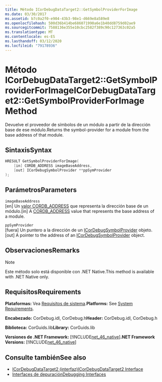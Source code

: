 ```yaml
---
title: Método ICorDebugDataTarget2::GetSymbolProviderForImage
ms.date: 03/30/2017
ms.assetid: b7c0a2f0-e904-43b3-98e1-d669e8a589e8
ms.openlocfilehash: 500d36b414be686071990a6e1b40dd8759d02ae9
ms.sourcegitcommit: 7588136e355e10cbc2582f389c90c127363c02a5
ms.translationtype: MT
ms.contentlocale: es-ES
ms.lasthandoff: 03/12/2020
ms.locfileid: "79178936"
---
```

# <a name="icordebugdatatarget2getsymbolproviderforimage-method"></a><span data-ttu-id="33bfc-102">Método ICorDebugDataTarget2::GetSymbolProviderForImage</span><span class="sxs-lookup"><span data-stu-id="33bfc-102">ICorDebugDataTarget2::GetSymbolProviderForImage Method</span></span>
<span data-ttu-id="33bfc-103">Devuelve el proveedor de símbolos de un módulo a partir de la dirección base de ese módulo.</span><span class="sxs-lookup"><span data-stu-id="33bfc-103">Returns the symbol-provider for a module from the base address of that module.</span></span>  
  
## <a name="syntax"></a><span data-ttu-id="33bfc-104">Sintaxis</span><span class="sxs-lookup"><span data-stu-id="33bfc-104">Syntax</span></span>  
  
```cpp  
HRESULT GetSymbolProviderForImage(  
    [in] CORDB_ADDRESS imageBaseAddress,
    [out] ICorDebugSymbolProvider **ppSymProvider  
);  
```  
  
## <a name="parameters"></a><span data-ttu-id="33bfc-105">Parámetros</span><span class="sxs-lookup"><span data-stu-id="33bfc-105">Parameters</span></span>  
 `imageBaseAddress`  
 <span data-ttu-id="33bfc-106">[en] Un [valor CORDB_ADDRESS](../../../../docs/framework/unmanaged-api/common-data-types-unmanaged-api-reference.md) que representa la dirección base de un módulo.</span><span class="sxs-lookup"><span data-stu-id="33bfc-106">[in] A [CORDB_ADDRESS](../../../../docs/framework/unmanaged-api/common-data-types-unmanaged-api-reference.md) value that represents the base address of a module.</span></span>  
  
 `ppSymProvider`  
 <span data-ttu-id="33bfc-107">[fuera] Un puntero a la dirección de un [ICorDebugSymbolProvider](icordebugsymbolprovider-interface.md) objeto.</span><span class="sxs-lookup"><span data-stu-id="33bfc-107">[out] A pointer to the address of an [ICorDebugSymbolProvider](icordebugsymbolprovider-interface.md) object.</span></span>  
  
## <a name="remarks"></a><span data-ttu-id="33bfc-108">Observaciones</span><span class="sxs-lookup"><span data-stu-id="33bfc-108">Remarks</span></span>  
  
> [!NOTE]
> <span data-ttu-id="33bfc-109">Este método solo está disponible con .NET Native.</span><span class="sxs-lookup"><span data-stu-id="33bfc-109">This method is available with .NET Native only.</span></span>  
  
## <a name="requirements"></a><span data-ttu-id="33bfc-110">Requisitos</span><span class="sxs-lookup"><span data-stu-id="33bfc-110">Requirements</span></span>  
 <span data-ttu-id="33bfc-111">**Plataformas:** Vea [Requisitos de sistema](../../../../docs/framework/get-started/system-requirements.md).</span><span class="sxs-lookup"><span data-stu-id="33bfc-111">**Platforms:** See [System Requirements](../../../../docs/framework/get-started/system-requirements.md).</span></span>  
  
 <span data-ttu-id="33bfc-112">**Encabezado:** CorDebug.idl, CorDebug.h</span><span class="sxs-lookup"><span data-stu-id="33bfc-112">**Header:** CorDebug.idl, CorDebug.h</span></span>  
  
 <span data-ttu-id="33bfc-113">**Biblioteca:** CorGuids.lib</span><span class="sxs-lookup"><span data-stu-id="33bfc-113">**Library:** CorGuids.lib</span></span>  
  
 <span data-ttu-id="33bfc-114">**Versiones de .NET Framework:** [!INCLUDE[net_46_native](../../../../includes/net-46-native-md.md)]</span><span class="sxs-lookup"><span data-stu-id="33bfc-114">**.NET Framework Versions:** [!INCLUDE[net_46_native](../../../../includes/net-46-native-md.md)]</span></span>  
  
## <a name="see-also"></a><span data-ttu-id="33bfc-115">Consulte también</span><span class="sxs-lookup"><span data-stu-id="33bfc-115">See also</span></span>

- [<span data-ttu-id="33bfc-116">ICorDebugDataTarget2 (interfaz)</span><span class="sxs-lookup"><span data-stu-id="33bfc-116">ICorDebugDataTarget2 Interface</span></span>](icordebugdatatarget2-interface.md)
- [<span data-ttu-id="33bfc-117">Interfaces de depuración</span><span class="sxs-lookup"><span data-stu-id="33bfc-117">Debugging Interfaces</span></span>](debugging-interfaces.md)

